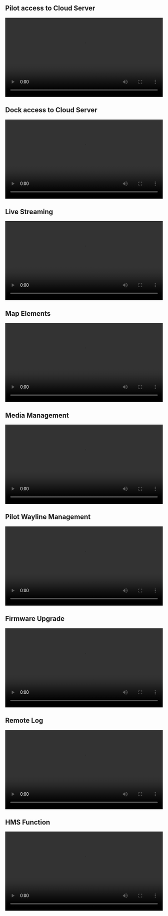 

## Pilot access to Cloud Server 

<video controls width ="100%">

<source src="https://terra-1-g.djicdn.com/71a7d383e71a4fb8887a310eb746b47f/cloudapi/demo/pilot-en.mp4" type = "video/mp4">

</video>

## Dock access to Cloud Server

<video controls width ="100%">

<source src="https://terra-1-g.djicdn.com/71a7d383e71a4fb8887a310eb746b47f/cloudapi/V1.3/deploy-en.mp4" type = "video/mp4">

</video>

## Live Streaming

<video controls width ="100%">

<source src="https://terra-1-g.djicdn.com/71a7d383e71a4fb8887a310eb746b47f/cloudapi/demo/livestream-en.mp4" type = "video/mp4">

</video>


## Map Elements

<video controls width ="100%">

<source src="https://terra-1-g.djicdn.com/71a7d383e71a4fb8887a310eb746b47f/cloudapi/demo/map.mp4" type = "video/mp4">

</video>


## Media Management

<video controls width ="100%">

<source src="https://terra-1-g.djicdn.com/71a7d383e71a4fb8887a310eb746b47f/cloudapi/demo/media-en.mp4" type = "video/mp4">

</video>


## Pilot Wayline Management

<video controls width ="100%">

<source src="https://terra-1-g.djicdn.com/71a7d383e71a4fb8887a310eb746b47f/cloudapi/demo/waypoint-en.mp4" type = "video/mp4">

</video>

## Firmware Upgrade

<video controls width ="100%">

<source src="https://terra-1-g.djicdn.com/71a7d383e71a4fb8887a310eb746b47f/cloudapi/V1.3/%E5%9B%BA%E4%BB%B6%E5%8D%87%E7%BA%A7-en.mp4" type = "video/mp4">

</video>

## Remote Log

<video controls width ="100%">

<source src="https://terra-1-g.djicdn.com/71a7d383e71a4fb8887a310eb746b47f/cloudapi/V1.3/%E8%BF%9C%E7%A8%8B%E6%97%A5%E5%BF%97-en.mp4" type = "video/mp4">

</video>

## HMS Function

<video controls width ="100%">

<source src="https://terra-1-g.djicdn.com/71a7d383e71a4fb8887a310eb746b47f/cloudapi/V1.3/hms-en.mp4" type = "video/mp4">

</video>
